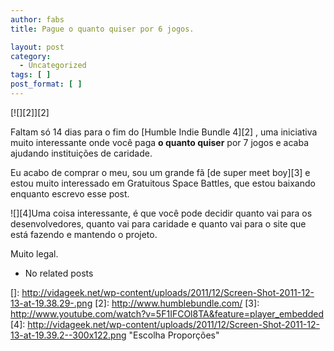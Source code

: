```yaml
---
author: fabs
title: Pague o quanto quiser por 6 jogos.

layout: post
category:
  - Uncategorized
tags: [ ]
post_format: [ ]
---
```

[![][2]][2]

Faltam só 14 dias para o fim do [Humble Indie Bundle 4][2] , uma iniciativa muito interessante onde você paga **o quanto quiser** por 7 jogos e acaba ajudando instituições de caridade.

Eu acabo de comprar o meu, sou um grande fã [de super meet boy][3] e estou muito interessado em Gratuitous Space Battles, que estou baixando enquanto escrevo esse post.

![][4]Uma coisa interessante, é que você pode decidir quanto vai para os desenvolvedores, quanto vai para caridade e quanto vai para o site que está fazendo e mantendo o projeto.

Muito legal. 

*   No related posts












 []: http://vidageek.net/wp-content/uploads/2011/12/Screen-Shot-2011-12-13-at-19.38.29-.png
 [2]: http://www.humblebundle.com/
 [3]: http://www.youtube.com/watch?v=5F1IFCOl8TA&feature=player_embedded
 [4]: http://vidageek.net/wp-content/uploads/2011/12/Screen-Shot-2011-12-13-at-19.39.2--300x122.png "Escolha Proporções"





